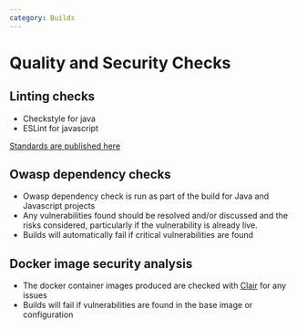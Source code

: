 ```yaml
---
category: Builds
---
```

# Quality and Security Checks
## Linting checks
 - Checkstyle for java
 - ESLint for javascript

[Standards are published here](https://github.com/ministryofjustice/digital-probation-standards/standards/linting-rules/)

## Owasp dependency checks
 - Owasp dependency check is run as part of the build for Java and Javascript projects
 - Any vulnerabilities found should be resolved and/or discussed and the risks considered, particularly if the vulnerability is already live.
 - Builds will automatically fail if critical vulnerabilities are found

## Docker image security analysis
 - The docker container images produced are checked with [Clair](https://github.com/coreos/clair) for any issues
 - Builds will fail if vulnerabilities are found in the base image or configuration

